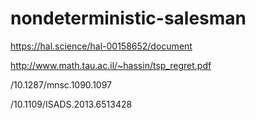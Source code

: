 # nondeterministic-salesman

https://hal.science/hal-00158652/document

http://www.math.tau.ac.il/~hassin/tsp_regret.pdf

/10.1287/mnsc.1090.1097

/10.1109/ISADS.2013.6513428